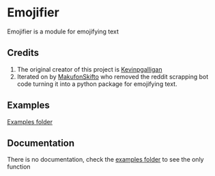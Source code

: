 # Emojifier

Emojifier is a module for emojifying text

## Credits
1. The original creator of this project is [Kevinpgalligan](https://github.com/Kevinpgalligan)
2. Iterated on by [MakufonSkifto](https://github.com/MakufonSkifto/Emojifier) who removed the reddit scrapping bot code turning it into a python package for emojifying text.

## Examples

[Examples folder](https://github.com/MakufonSkifto/emojifier/tree/master/examples)

## Documentation

There is no documentation, check the [examples folder](https://github.com/MakufonSkifto/emojifier/tree/master/examples) to see the only function